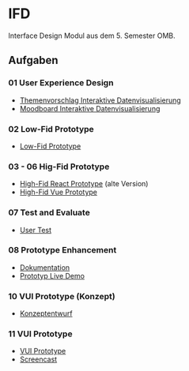 # IFD

Interface Design Modul aus dem 5. Semester OMB.

## Aufgaben

### 01 User Experience Design

- [Themenvorschlag Interaktive Datenvisualisierung](./Aufgaben/01-User_Experience_Design/Themenvorschlag.pdf)
- [Moodboard Interaktive Datenvisualisierung](./Aufgaben/01-User_Experience_Design/Moodboard.pdf)

### 02 Low-Fid Prototype

- [Low-Fid Prototype](./Aufgaben/02-Prototyping/low-fid-prototype.png)

### 03 - 06 Hig-Fid Prototype

- [High-Fid React Prototype](https://react-file-explorer-ifd.netlify.app) (alte Version)
- [High-Fid Vue Prototype](https://vue-file-explorer-ifd.netlify.app/)

### 07 Test and Evaluate

- [User Test](./Aufgaben/07-User_Testing/User_Testing.pdf)

### 08 Prototype Enhancement

- [Dokumentation](./Aufgaben/08-Prototype_Enhancement/Dokumentation.pdf)
- [Prototyp Live Demo](https://vue-file-explorer-ifd.netlify.app/)

### 10 VUI Prototype (Konzept)

- [Konzeptentwurf](./Aufgaben/10-Prototype_VUI/Konzeptentwurf.pdf)

### 11 VUI Prototype

- [VUI Prototype](https://vui--vue-file-explorer-ifd.netlify.app/)
- [Screencast](./Aufgaben/11-Prototype_VUI/screencast.m4v)